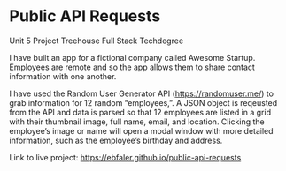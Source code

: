 # Public API Requests # 
 
 Unit 5 Project Treehouse Full Stack Techdegree

I have built an app for a fictional company called Awesome Startup. Employees are remote and so the app allows them to share contact information with one another.

I have used the Random User Generator API (https://randomuser.me/) to grab information for 12 random “employees,”. A JSON object is reqeusted from the API and data is parsed so that 12 employees are listed in a grid with their thumbnail image, full name, email, and location. Clicking the employee’s image or name will open a modal window with more detailed information, such as the employee’s birthday and address.

Link to live project: https://ebfaler.github.io/public-api-requests